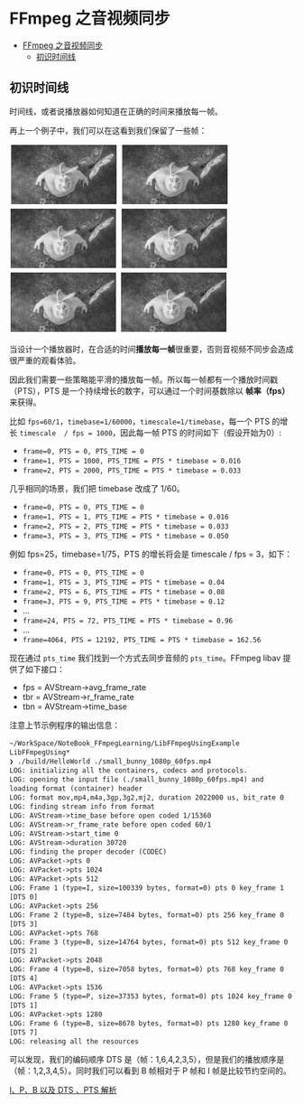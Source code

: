 # FFmpeg 之音视频同步

- [FFmpeg 之音视频同步](#ffmpeg-之音视频同步)
  - [初识时间线](#初识时间线)

## 初识时间线

时间线，或者说播放器如何知道在正确的时间来播放每一帧。

再上一个例子中，我们可以在这看到我们保留了一些帧：

![frame 0](./img/hello_world_frames/frame0.png)
![frame 1](./img/hello_world_frames/frame1.png)
![frame 2](./img/hello_world_frames/frame2.png)
![frame 3](./img/hello_world_frames/frame3.png)
![frame 4](./img/hello_world_frames/frame4.png)
![frame 5](./img/hello_world_frames/frame5.png)

当设计一个播放器时，在合适的时间**播放每一帧**很重要，否则音视频不同步会造成很严重的观看体验。

因此我们需要一些策略能平滑的播放每一帧。所以每一帧都有一个播放时间戳（PTS），PTS 是一个持续增长的数字，可以通过一个时间基数除以 **帧率（fps）** 来获得。

比如 `fps=60/1`，`timebase=1/60000`，`timescale=1/timebase`，每一个 PTS 的增长 `timescale  / fps = 1000`，因此每一帧 PTS 的时间如下（假设开始为0）:

- `frame=0, PTS = 0, PTS_TIME = 0`
- `frame=1, PTS = 1000, PTS_TIME = PTS * timebase = 0.016`
- `frame=2, PTS = 2000, PTS_TIME = PTS * timebase = 0.033`

几乎相同的场景，我们把 timebase 改成了 1/60。

- `frame=0, PTS = 0, PTS_TIME = 0`
- `frame=1, PTS = 1, PTS_TIME = PTS * timebase = 0.016`
- `frame=2, PTS = 2, PTS_TIME = PTS * timebase = 0.033`
- `frame=3, PTS = 3, PTS_TIME = PTS * timebase = 0.050`

例如 fps=25，timebase=1/75，PTS 的增长将会是 timescale / fps = 3，如下：

- `frame=0, PTS = 0, PTS_TIME = 0`
- `frame=1, PTS = 3, PTS_TIME = PTS * timebase = 0.04`
- `frame=2, PTS = 6, PTS_TIME = PTS * timebase = 0.08`
- `frame=3, PTS = 9, PTS_TIME = PTS * timebase = 0.12`
- ...
- `frame=24, PTS = 72, PTS_TIME = PTS * timebase = 0.96`
- ...
- `frame=4064, PTS = 12192, PTS_TIME = PTS * timebase = 162.56`

现在通过 `pts_time` 我们找到一个方式去同步音频的 `pts_time`。FFmpeg libav 提供了如下接口：

- fps = AVStream->avg_frame_rate
- tbr = AVStream->r_frame_rate
- tbn = AVStream->time_base

注意上节示例程序的输出信息：

```shell
~/WorkSpace/NoteBook_FFmpegLearning/LibFFmpegUsingExample LibFFmpegUsing*
❯ ./build/HelloWorld ./small_bunny_1080p_60fps.mp4
LOG: initializing all the containers, codecs and protocols.
LOG: opening the input file (./small_bunny_1080p_60fps.mp4) and loading format (container) header
LOG: format mov,mp4,m4a,3gp,3g2,mj2, duration 2022000 us, bit_rate 0
LOG: finding stream info from format
LOG: AVStream->time_base before open coded 1/15360
LOG: AVStream->r_frame_rate before open coded 60/1
LOG: AVStream->start_time 0
LOG: AVStream->duration 30720
LOG: finding the proper decoder (CODEC)
LOG: AVPacket->pts 0
LOG: AVPacket->pts 1024
LOG: AVPacket->pts 512
LOG: Frame 1 (type=I, size=100339 bytes, format=0) pts 0 key_frame 1 [DTS 0]
LOG: AVPacket->pts 256
LOG: Frame 2 (type=B, size=7484 bytes, format=0) pts 256 key_frame 0 [DTS 3]
LOG: AVPacket->pts 768
LOG: Frame 3 (type=B, size=14764 bytes, format=0) pts 512 key_frame 0 [DTS 2]
LOG: AVPacket->pts 2048
LOG: Frame 4 (type=B, size=7058 bytes, format=0) pts 768 key_frame 0 [DTS 4]
LOG: AVPacket->pts 1536
LOG: Frame 5 (type=P, size=37353 bytes, format=0) pts 1024 key_frame 0 [DTS 1]
LOG: AVPacket->pts 1280
LOG: Frame 6 (type=B, size=8678 bytes, format=0) pts 1280 key_frame 0 [DTS 7]
LOG: releasing all the resources
```

可以发现，我们的编码顺序 DTS 是（帧：1,6,4,2,3,5），但是我们的播放顺序是（帧：1,2,3,4,5）。同时我们可以看到 B 帧相对于 P 帧和 I 帧是比较节约空间的。

[I、P、B 以及 DTS 、PTS 解析](https://www.cnblogs.com/yongdaimi/p/10676309.html)
